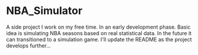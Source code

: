 # NBA_Simulator
A side project I work on my free time. In an early development phase. 
Basic idea is simulating NBA seasons based on real statistical data. In the future it can transitioned to a simulation game. I'll update the README as the project develops further...
